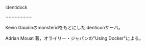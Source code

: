 identidock

=========

Kevin Gaudinのmonsteridをもとにしたidenticonサーバ。

Adrian Mouat 著，オライリー・ジャパンの"Using Docker"による。
